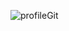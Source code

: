 
![profileGit](https://github.com/RafaSaan/RafaSaan/assets/83631990/c7d7b3ba-5db1-4efe-a86c-00d29eaa3cbd)
